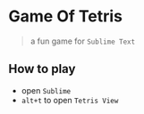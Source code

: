 # Game Of Tetris
> a fun game for `Sublime Text`


## How to play
- open `Sublime`
- `alt+t` to open `Tetris View`